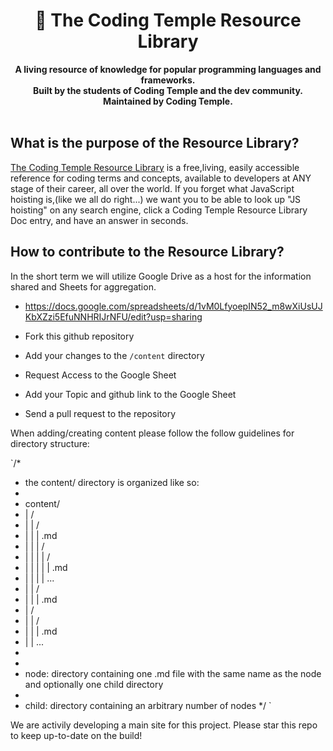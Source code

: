 <div align="center">
  <h1>📕 The Coding Temple Resource Library</h1>
  <strong>A living resource of knowledge for popular programming languages and frameworks.</strong><br>
  <strong>Built by the students of Coding Temple and the dev community. Maintained by Coding Temple.</strong>
</div>
<br>

## What is the purpose of the Resource Library?

[The Coding Temple Resource Library](https://www.codingtemple.com) is a free,living, easily accessible reference for coding terms and concepts, available to developers at ANY stage of their career,  all over the world. If you forget what JavaScript hoisting is,(like we all do right...) we want you to be able to look up "JS hoisting" on any search engine, click a Coding Temple Resource Library Doc entry, and have an answer in seconds.

## How to contribute to the Resource Library?

In the short term we will utilize Google Drive as a host for the information shared and Sheets for aggregation. 

- https://docs.google.com/spreadsheets/d/1vM0LfyoepIN52_m8wXiUsUJKbXZzi5EfuNNHRIJrNFU/edit?usp=sharing

- Fork this github repository
- Add your changes to the `/content` directory
- Request Access to the Google Sheet
- Add your Topic and github link to the Google Sheet
- Send a pull request to the repository


When adding/creating content please follow the follow guidelines for directory structure:

`/*
 * the content/ directory is organized like so:
 *
 * content/
 * |  <child>/
 * |  |  <node>/
 * |  |  |  <node>.md
 * |  |  |  <child>/
 * |  |  |  |  <node>/
 * |  |  |  |  |  <node>.md
 * |  |  |  |  ...
 * |  |  <node>/
 * |  |  |  <node>.md
 * |  <child>/
 * |  |  <node>/
 * |  |  |  <node>.md
 * |  |  ...
 *
 *
 * node: directory containing one .md file with the same name as the node and optionally one child directory
 *
 * child: directory containing an arbitrary number of nodes
 */
 `


We are activily developing a main site for this project. Please star this repo to keep up-to-date on the build!